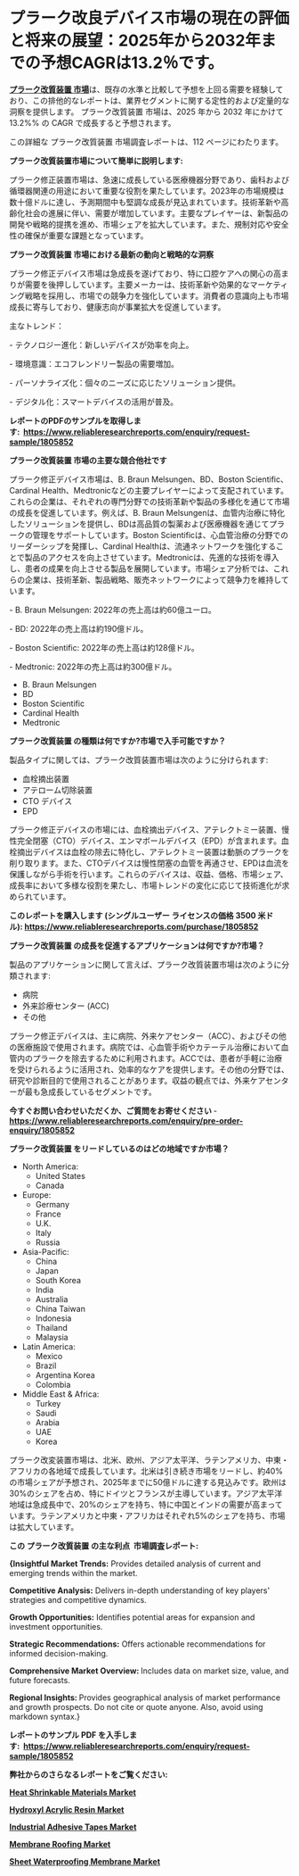 <p><h1>プラーク改良デバイス市場の現在の評価と将来の展望：2025年から2032年までの予想CAGRは13.2％です。</h1></p><p data-sourcepos="1:1-1:157"><strong><a href="https://www.reliableresearchreports.com/plaque-modification-devices-r1805852?utm_campaign=110&utm_medium=36&utm_source=Github&utm_content=ia&utm_term=18032025&utm_id=plaque-modification-devices">プラーク改質装置 市場</a></strong>は、既存の水準と比較して予想を上回る需要を経験しており、この排他的なレポートは、業界セグメントに関する定性的および定量的な洞察を提供します。 プラーク改質装置 市場は、2025 年から 2032 年にかけて 13.2%% の CAGR で成長すると予想されます。</p>
<p data-sourcepos="3:1-3:50">この詳細な プラーク改質装置 市場調査レポートは、112 ページにわたります。</p>
<p><strong>プラーク改質装置市場について簡単に説明します:</strong></p>
<p><p>プラーク修正装置市場は、急速に成長している医療機器分野であり、歯科および循環器関連の用途において重要な役割を果たしています。2023年の市場規模は数十億ドルに達し、予測期間中も堅調な成長が見込まれています。技術革新や高齢化社会の進展に伴い、需要が増加しています。主要なプレイヤーは、新製品の開発や戦略的提携を進め、市場シェアを拡大しています。また、規制対応や安全性の確保が重要な課題となっています。</p></p>
<p><strong>プラーク改質装置 市場における最新の動向と戦略的な洞察</strong></p>
<p><p>プラーク修正デバイス市場は急成長を遂げており、特に口腔ケアへの関心の高まりが需要を後押ししています。主要メーカーは、技術革新や効果的なマーケティング戦略を採用し、市場での競争力を強化しています。消費者の意識向上も市場成長に寄与しており、健康志向が事業拡大を促進しています。</p><p>主なトレンド：</p><p>- テクノロジー進化：新しいデバイスが効率を向上。</p><p>- 環境意識：エコフレンドリー製品の需要増加。</p><p>- パーソナライズ化：個々のニーズに応じたソリューション提供。</p><p>- デジタル化：スマートデバイスの活用が普及。</p></p>
<p><strong>レポートのPDFのサンプルを取得します</strong><strong>:&nbsp;&nbsp;<a href="https://www.reliableresearchreports.com/enquiry/request-sample/1805852?utm_campaign=110&utm_medium=36&utm_source=Github&utm_content=ia&utm_term=18032025&utm_id=plaque-modification-devices">https://www.reliableresearchreports.com/enquiry/request-sample/1805852</a></strong></p>
<p><strong>プラーク改質装置 市場の主要な競合他社です</strong></p>
<p><p>プラーク修正デバイス市場は、B. Braun Melsungen、BD、Boston Scientific、Cardinal Health、Medtronicなどの主要プレイヤーによって支配されています。これらの企業は、それぞれの専門分野での技術革新や製品の多様化を通じて市場の成長を促進しています。例えば、B. Braun Melsungenは、血管内治療に特化したソリューションを提供し、BDは高品質の製薬および医療機器を通じてプラークの管理をサポートしています。Boston Scientificは、心血管治療の分野でのリーダーシップを発揮し、Cardinal Healthは、流通ネットワークを強化することで製品のアクセスを向上させています。Medtronicは、先進的な技術を導入し、患者の成果を向上させる製品を展開しています。市場シェア分析では、これらの企業は、技術革新、製品戦略、販売ネットワークによって競争力を維持しています。</p><p>- B. Braun Melsungen: 2022年の売上高は約60億ユーロ。</p><p>- BD: 2022年の売上高は約190億ドル。</p><p>- Boston Scientific: 2022年の売上高は約128億ドル。</p><p>- Medtronic: 2022年の売上高は約300億ドル。</p></p>
<p><ul><li>B. Braun Melsungen</li><li>BD</li><li>Boston Scientific</li><li>Cardinal Health</li><li>Medtronic</li></ul></p>
<p><strong>プラーク改質装置 の種類は何ですか?市場で入手可能ですか？</strong></p>
<p>製品タイプに関しては、プラーク改質装置市場は次のように分けられます:</p>
<p><ul><li>血栓摘出装置</li><li>アテローム切除装置</li><li>CTO デバイス</li><li>EPD</li></ul></p>
<p><p>プラーク修正デバイスの市場には、血栓摘出デバイス、アテレクトミー装置、慢性完全閉塞（CTO）デバイス、エンマボールデバイス（EPD）が含まれます。血栓摘出デバイスは血栓の除去に特化し、アテレクトミー装置は動脈のプラークを削り取ります。また、CTOデバイスは慢性閉塞の血管を再通させ、EPDは血流を保護しながら手術を行います。これらのデバイスは、収益、価格、市場シェア、成長率において多様な役割を果たし、市場トレンドの変化に応じて技術進化が求められています。</p></p>
<p><strong>このレポートを購入します (シングルユーザー ライセンスの価格 3500 米ドル):&nbsp;<a href="https://www.reliableresearchreports.com/purchase/1805852?utm_campaign=110&utm_medium=36&utm_source=Github&utm_content=ia&utm_term=18032025&utm_id=plaque-modification-devices">https://www.reliableresearchreports.com/purchase/1805852</a></strong></p>
<p><strong>プラーク改質装置 の成長を促進するアプリケーションは何ですか?市場？</strong></p>
<p>製品のアプリケーションに関して言えば、プラーク改質装置市場は次のように分類されます:</p>
<p><ul><li>病院</li><li>外来診療センター (ACC)</li><li>その他</li></ul></p>
<p><p>プラーク修正デバイスは、主に病院、外来ケアセンター（ACC）、およびその他の医療施設で使用されます。病院では、心血管手術やカテーテル治療において血管内のプラークを除去するために利用されます。ACCでは、患者が手軽に治療を受けられるように活用され、効率的なケアを提供します。その他の分野では、研究や診断目的で使用されることがあります。収益の観点では、外来ケアセンターが最も急成長しているセグメントです。</p></p>
<p><strong>今すぐお問い合わせいただくか、ご質問をお寄せください</strong><strong>&nbsp;</strong>-<strong><a href="https://www.reliableresearchreports.com/enquiry/pre-order-enquiry/1805852?utm_campaign=110&utm_medium=36&utm_source=Github&utm_content=ia&utm_term=18032025&utm_id=plaque-modification-devices">https://www.reliableresearchreports.com/enquiry/pre-order-enquiry/1805852</a></strong></p>
<p><strong>プラーク改質装置 をリードしているのはどの地域ですか市場？</strong></p>
<p><ul>
    <li>
        North America:
        <ul>
            <li>United States</li>
            <li>Canada</li>
        </ul>
    </li>
    <li>
        Europe:
        <ul>
            <li>Germany</li>
            <li>France</li>
            <li>U.K.</li>
            <li>Italy</li>
            <li>Russia</li>
        </ul>
    </li>
    <li>
        Asia-Pacific:
        <ul>
            <li>China</li>
            <li>Japan</li>
            <li>South Korea</li>
            <li>India</li>
            <li>Australia</li>
            <li>China Taiwan</li>
            <li>Indonesia</li>
            <li>Thailand</li>
            <li>Malaysia</li>
        </ul>
    </li>
    <li>
        Latin America:
        <ul>
            <li>Mexico</li>
            <li>Brazil</li>
            <li>Argentina Korea</li>
            <li>Colombia</li>
        </ul>
    </li>
    <li>
        Middle East & Africa:
        <ul>
            <li>Turkey</li>
            <li>Saudi</li>
            <li>Arabia</li>
            <li>UAE</li>
            <li>Korea</li>
        </ul>
    </li>
    </ul></p>
<p><p>プラーク改変装置市場は、北米、欧州、アジア太平洋、ラテンアメリカ、中東・アフリカの各地域で成長しています。北米は引き続き市場をリードし、約40%の市場シェアが予想され、2025年までに50億ドルに達する見込みです。欧州は30%のシェアを占め、特にドイツとフランスが主導しています。アジア太平洋地域は急成長中で、20%のシェアを持ち、特に中国とインドの需要が高まっています。ラテンアメリカと中東・アフリカはそれぞれ5%のシェアを持ち、市場は拡大しています。</p></p>
<p><strong>この プラーク改質装置 の主な利点&nbsp; 市場調査レポート:</strong></p>
<p><strong>{Insightful Market Trends:</strong> Provides detailed analysis of current and emerging trends within the market.</p>
<p><strong>Competitive Analysis:</strong> Delivers in-depth understanding of key players' strategies and competitive dynamics.</p>
<p><strong>Growth Opportunities:</strong> Identifies potential areas for expansion and investment opportunities.</p>
<p><strong>Strategic Recommendations:</strong> Offers actionable recommendations for informed decision-making.</p>
<p><strong>Comprehensive Market Overview: </strong>Includes data on market size, value, and future forecasts.</p>
<p><strong>Regional Insights: </strong>Provides geographical analysis of market performance and growth prospects. Do not cite or quote anyone. Also, avoid using markdown syntax.}</p>
<p><strong>レポートのサンプル PDF を入手します:&nbsp;</strong><strong>&nbsp;<a href="https://www.reliableresearchreports.com/enquiry/request-sample/1805852?utm_campaign=110&utm_medium=36&utm_source=Github&utm_content=ia&utm_term=18032025&utm_id=plaque-modification-devices">https://www.reliableresearchreports.com/enquiry/request-sample/1805852</a></strong></p>
<p></p>
<p></p>
<p></p>
<p></p>
<p><strong>弊社からのさらなるレポートをご覧ください:</strong></p>
<p><strong><p><a href="https://github.com/daemluari/Market-Research-Report-List-1/blob/main/heat-shrinkable-materials-market.md?utm_campaign=110&utm_medium=36&utm_source=Github&utm_content=ia&utm_term=18032025&utm_id=plaque-modification-devices">Heat Shrinkable Materials Market</a></p><p><a href="https://github.com/haimamuirev8/Market-Research-Report-List-1/blob/main/hydroxyl-acrylic-resin-market.md?utm_campaign=110&utm_medium=36&utm_source=Github&utm_content=ia&utm_term=18032025&utm_id=plaque-modification-devices">Hydroxyl Acrylic Resin Market</a></p><p><a href="https://github.com/giardafshaxb/Market-Research-Report-List-1/blob/main/industrial-adhesive-tapes-market.md?utm_campaign=110&utm_medium=36&utm_source=Github&utm_content=ia&utm_term=18032025&utm_id=plaque-modification-devices">Industrial Adhesive Tapes Market</a></p><p><a href="https://github.com/iquiseeboli/Market-Research-Report-List-1/blob/main/membrane-roofing-market.md?utm_campaign=110&utm_medium=36&utm_source=Github&utm_content=ia&utm_term=18032025&utm_id=plaque-modification-devices">Membrane Roofing Market</a></p><p><a href="https://github.com/naulasulakr0/Market-Research-Report-List-1/blob/main/sheet-waterproofing-membrane-market.md?utm_campaign=110&utm_medium=36&utm_source=Github&utm_content=ia&utm_term=18032025&utm_id=plaque-modification-devices">Sheet Waterproofing Membrane Market</a></p></strong></p>